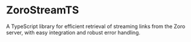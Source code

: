 # ZoroStreamTS
A TypeScript library for efficient retrieval of streaming links from the Zoro server, with easy integration and robust error handling.
